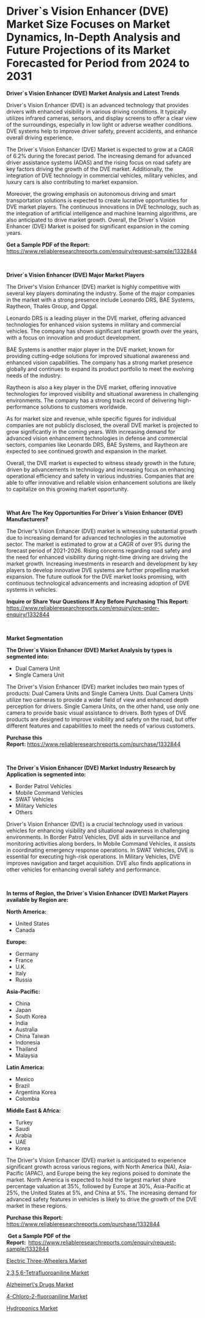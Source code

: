 <p><h1>Driver`s Vision Enhancer (DVE) Market Size Focuses on Market Dynamics, In-Depth Analysis and Future Projections of its Market Forecasted for Period from 2024 to 2031</h1></p><p><strong>Driver`s Vision Enhancer (DVE) Market Analysis and Latest Trends</strong></p>
<p><p>Driver`s Vision Enhancer (DVE) is an advanced technology that provides drivers with enhanced visibility in various driving conditions. It typically utilizes infrared cameras, sensors, and display screens to offer a clear view of the surroundings, especially in low light or adverse weather conditions. DVE systems help to improve driver safety, prevent accidents, and enhance overall driving experience.</p><p>The Driver`s Vision Enhancer (DVE) Market is expected to grow at a CAGR of 6.2% during the forecast period. The increasing demand for advanced driver assistance systems (ADAS) and the rising focus on road safety are key factors driving the growth of the DVE market. Additionally, the integration of DVE technology in commercial vehicles, military vehicles, and luxury cars is also contributing to market expansion.</p><p>Moreover, the growing emphasis on autonomous driving and smart transportation solutions is expected to create lucrative opportunities for DVE market players. The continuous innovations in DVE technology, such as the integration of artificial intelligence and machine learning algorithms, are also anticipated to drive market growth. Overall, the Driver`s Vision Enhancer (DVE) Market is poised for significant expansion in the coming years.</p></p>
<p><strong>Get a Sample PDF of the Report:&nbsp;</strong> <a href="https://www.reliableresearchreports.com/enquiry/request-sample/1332844">https://www.reliableresearchreports.com/enquiry/request-sample/1332844</a></p>
<p>&nbsp;</p>
<p><strong>Driver`s Vision Enhancer (DVE) Major Market Players</strong></p>
<p><p>The Driver's Vision Enhancer (DVE) market is highly competitive with several key players dominating the industry. Some of the major companies in the market with a strong presence include Leonardo DRS, BAE Systems, Raytheon, Thales Group, and Opgal.</p><p>Leonardo DRS is a leading player in the DVE market, offering advanced technologies for enhanced vision systems in military and commercial vehicles. The company has shown significant market growth over the years, with a focus on innovation and product development.</p><p>BAE Systems is another major player in the DVE market, known for providing cutting-edge solutions for improved situational awareness and enhanced vision capabilities. The company has a strong market presence globally and continues to expand its product portfolio to meet the evolving needs of the industry.</p><p>Raytheon is also a key player in the DVE market, offering innovative technologies for improved visibility and situational awareness in challenging environments. The company has a strong track record of delivering high-performance solutions to customers worldwide.</p><p>As for market size and revenue, while specific figures for individual companies are not publicly disclosed, the overall DVE market is projected to grow significantly in the coming years. With increasing demand for advanced vision enhancement technologies in defense and commercial sectors, companies like Leonardo DRS, BAE Systems, and Raytheon are expected to see continued growth and expansion in the market.</p><p>Overall, the DVE market is expected to witness steady growth in the future, driven by advancements in technology and increasing focus on enhancing operational efficiency and safety in various industries. Companies that are able to offer innovative and reliable vision enhancement solutions are likely to capitalize on this growing market opportunity.</p></p>
<p>&nbsp;</p>
<p><strong>What Are The Key Opportunities For Driver`s Vision Enhancer (DVE) Manufacturers?</strong></p>
<p><p>The Driver's Vision Enhancer (DVE) market is witnessing substantial growth due to increasing demand for advanced technologies in the automotive sector. The market is estimated to grow at a CAGR of over 9% during the forecast period of 2021-2026. Rising concerns regarding road safety and the need for enhanced visibility during night-time driving are driving the market growth. Increasing investments in research and development by key players to develop innovative DVE systems are further propelling market expansion. The future outlook for the DVE market looks promising, with continuous technological advancements and increasing adoption of DVE systems in vehicles.</p></p>
<p><strong>Inquire or Share Your Questions If Any Before Purchasing This Report:</strong> <a href="https://www.reliableresearchreports.com/enquiry/pre-order-enquiry/1332844">https://www.reliableresearchreports.com/enquiry/pre-order-enquiry/1332844</a></p>
<p>&nbsp;</p>
<p><strong>Market Segmentation</strong></p>
<p><strong>The Driver`s Vision Enhancer (DVE) Market Analysis by types is segmented into:</strong></p>
<p><ul><li>Dual Camera Unit</li><li>Single Camera Unit</li></ul></p>
<p><p>The Driver's Vision Enhancer (DVE) market includes two main types of products: Dual Camera Units and Single Camera Units. Dual Camera Units utilize two cameras to provide a wider field of view and enhanced depth perception for drivers. Single Camera Units, on the other hand, use only one camera to provide basic visual assistance to drivers. Both types of DVE products are designed to improve visibility and safety on the road, but offer different features and capabilities to meet the needs of various customers.</p></p>
<p><strong>Purchase this Report:&nbsp;</strong><a href="https://www.reliableresearchreports.com/purchase/1332844">https://www.reliableresearchreports.com/purchase/1332844</a></p>
<p>&nbsp;</p>
<p><strong>The Driver`s Vision Enhancer (DVE) Market Industry Research by Application is segmented into:</strong></p>
<p><ul><li>Border Patrol Vehicles</li><li>Mobile Command Vehicles</li><li>SWAT Vehicles</li><li>Military Vehicles</li><li>Others</li></ul></p>
<p><p>Driver's Vision Enhancer (DVE) is a crucial technology used in various vehicles for enhancing visibility and situational awareness in challenging environments. In Border Patrol Vehicles, DVE aids in surveillance and monitoring activities along borders. In Mobile Command Vehicles, it assists in coordinating emergency response operations. In SWAT Vehicles, DVE is essential for executing high-risk operations. In Military Vehicles, DVE improves navigation and target acquisition. DVE also finds applications in other vehicles for enhancing overall safety and performance.</p></p>
<p>&nbsp;</p>
<p><strong>In terms of Region, the Driver`s Vision Enhancer (DVE) Market Players available by Region are:</strong></p>
<p>
    <p> <strong> North America: </strong>
        <ul>
            <li>United States</li>
            <li>Canada</li>
        </ul>
        </p> 
    <p> <strong> Europe: </strong>
        <ul>
            <li>Germany</li>
            <li>France</li>
            <li>U.K.</li>
            <li>Italy</li>
            <li>Russia</li>
        </ul>
        </p> 
    <p> <strong> Asia-Pacific: </strong>
        <ul>
            <li>China</li>
            <li>Japan</li>
            <li>South Korea</li>
            <li>India</li>
            <li>Australia</li>
            <li>China Taiwan</li>
            <li>Indonesia</li>
            <li>Thailand</li>
            <li>Malaysia</li>
        </ul>
        </p> 
    <p> <strong> Latin America: </strong>
        <ul>
            <li>Mexico</li>
            <li>Brazil</li>
            <li>Argentina Korea</li>
            <li>Colombia</li>
        </ul>
        </p> 
    <p> <strong> Middle East & Africa: </strong>
        <ul>
            <li>Turkey</li>
            <li>Saudi</li>
            <li>Arabia</li>
            <li>UAE</li>
            <li>Korea</li>
        </ul>
    </p>
    </p>
<p><p>The Driver's Vision Enhancer (DVE) market is anticipated to experience significant growth across various regions, with North America (NA), Asia-Pacific (APAC), and Europe being the key regions poised to dominate the market. North America is expected to hold the largest market share percentage valuation at 35%, followed by Europe at 30%, Asia-Pacific at 25%, the United States at 5%, and China at 5%. The increasing demand for advanced safety features in vehicles is likely to drive the growth of the DVE market in these regions.</p></p>
<p><strong>Purchase this Report: </strong><a href="https://www.reliableresearchreports.com/purchase/1332844">https://www.reliableresearchreports.com/purchase/1332844</a></p>
<p>&nbsp;<strong>Get a Sample PDF of the Report:&nbsp;&nbsp;</strong><a href="https://www.reliableresearchreports.com/enquiry/request-sample/1332844">https://www.reliableresearchreports.com/enquiry/request-sample/1332844</a></p>
<p><strong></strong></p>
<p><p><a href="https://github.com/shotows/Market-Research-Report-List-1/blob/main/electric-three-wheelers-market.md">Electric Three-Wheelers Market</a></p><p><a href="https://issuu.com/reportprime-2/docs/2356-tetrafluoroaniline-market-size-2030.pptx">2,3,5,6-Tetrafluoroaniline Market</a></p><p><a href="https://github.com/beatblasta/Market-Research-Report-List-2/blob/main/alzheimers-drugs-market.md">Alzheimer\'s Drugs Market</a></p><p><a href="https://issuu.com/reportprime-2/docs/4-chloro-2-fluoroaniline-market-size-2030.pptx">4-Chloro-2-fluoroaniline Market</a></p><p><a href="https://medium.com/@chiragreportprime/hydroponics-market-the-key-to-successful-business-strategy-forecast-till-2031-82f3ec90f981">Hydroponics Market</a></p></p>
